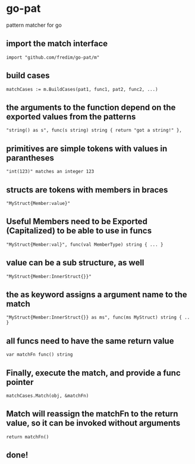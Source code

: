 # go-pat
pattern matcher for go

## import the match interface

	import "github.com/fredim/go-pat/m"

## build cases

	matchCases := m.BuildCases(pat1, func1, pat2, func2, ...)

## the arguments to the function depend on the exported values from the patterns

	"string() as s", func(s string) string { return "got a string!" },

## primitives are simple tokens with values in parantheses

	"int(123)" matches an integer 123

## structs are tokens with members in braces

	"MyStruct{Member:value}"

## Useful Members need to be Exported (Capitalized) to be able to use in funcs

	"MyStruct{Member:val}", func(val MemberType) string { ... }

## value can be a sub structure, as well

	"MyStruct{Member:InnerStruct{}}"

## the as keyword assigns a argument name to the match

	"MyStruct{Member:InnerStruct{}} as ms", func(ms MyStruct) string { .. }

## all funcs need to have the same return value

	var matchFn func() string

## Finally, execute the match, and provide a func pointer

	matchCases.Match(obj, &matchFn)

## Match will reassign the matchFn to the return value, so it can be invoked without arguments

	return matchFn()

## done!
